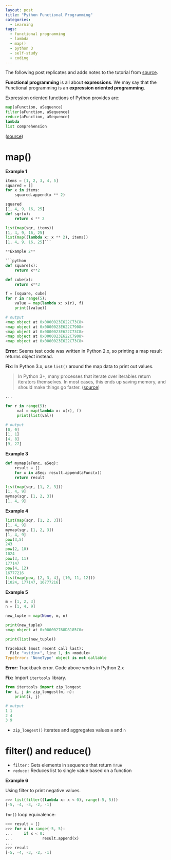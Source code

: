 ```yaml
---
layout: post
title: "Python Functional Programming"
categories:
  - Learning
tags:
  - functional programming
  - lambda
  - map()
  - python 3
  - self-study
  - coding
---
```


The following post replicates and adds notes to the tutorial from [source](http://www.bogotobogo.com/python/python_fncs_map_filter_reduce.php).


**Functional programming** is all about **expressions**. We may say that the Functional programming is an **expression oriented programming**.

Expression oriented functions of Python provides are:

```python
map(aFunction, aSequence)
filter(aFunction, aSequence)
reduce(aFunction, aSequence)
lambda
list comprehension
```
([source](http://www.bogotobogo.com/python/python_fncs_map_filter_reduce.php))

# map()

**Example 1**

```python
items = [1, 2, 3, 4, 5]
squared = []
for x in items:
    squared.append(x ** 2)

squared
[1, 4, 9, 16, 25]
def sqr(x):
    return x ** 2

list(map(sqr, items))
[1, 4, 9, 16, 25]
list(map((lambda x: x ** 2), items))
[1, 4, 9, 16, 25]```

**Example 2**

```python
def square(x):
    return x**2

def cube(x):
    return x**3

f = [square, cube]
for r in range(5);
    value = map(lambda x: x(r), f)
    print((value))

# output
<map object at 0x0000023E622C73C8>
<map object at 0x0000023E622C7908>
<map object at 0x0000023E622C73C8>
<map object at 0x0000023E622C7908>
<map object at 0x0000023E622C73C8>
```

**Error:** Seems test code was written in Python 2.x, so printing a map result returns object instead.

**Fix**: In Python 3.x, use `list()` around the map data to print out values.

> In Python 3+, many processes that iterate over iterables return iterators themselves. In most cases, this ends up saving memory, and should make things go faster. ([source](http://stackoverflow.com/questions/1303347/getting-a-map-to-return-a-list-in-python-3-x))

```python
...

for r in range(5):
     val = map(lambda x: x(r), f)
     print(list(val))

# output
[0, 0]
[1, 1]
[4, 8]
[9, 27]
```

**Example 3**
```python
def mymap(aFunc, aSeq):
    result = []
    for x in aSeq: result.append(aFunc(x))
    return result

list(map(sqr, [1, 2, 3]))
[1, 4, 9]
mymap(sqr, [1, 2, 3])
[1, 4, 9]
```

**Example 4**
```python
list(map(sqr, [1, 2, 3]))
[1, 4, 9]
mymap(sqr, [1, 2, 3])
[1, 4, 9]
pow(3,5)
243
pow(2, 10)
1024
pow(3, 11)
177147
pow(4, 12)
16777216
list(map(pow, [2, 3, 4], [10, 11, 12]))
[1024, 177147, 16777216]
```

**Example 5**
```python
m = [1, 2, 3]
n = [1, 4, 9]

new_tuple = map(None, m, n)

print(new_tuple)
<map object at 0x000002768D8185C0>

print(list(new_tuple))

Traceback (most recent call last):
  File "<stdin>", line 1, in <module>
TypeError: 'NoneType' object is not callable
```

**Error:** Trackback error. Code above works in Python 2.x

**Fix:** Import `itertools` library.

```python
from itertools import zip_longest
for i, j in zip_longest(m, n):
    print(i, j)

# output
1 1
2 4
3 9
```

* `zip_longest()` iterates and aggregates values `m` and `n`

# filter() and reduce()

* `filter` : Gets elements in sequence that return `True`
* `reduce` : Reduces list to single value based on a function

**Example 6**

Using filter to print negative values.

```python
>>> list(filter((lambda x: x < 0), range(-5, 5)))
[-5, -4, -3, -2, -1]
```

`for()` loop equivalence:

```python
>>> result = []
>>> for x in range(-5, 5):
...     if x < 0:
...             result.append(x)
...
>>> result
[-5, -4, -3, -2, -1]
```
